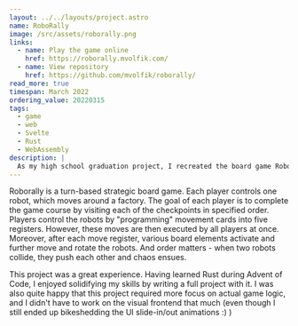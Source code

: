 ```yaml
---
layout: ../../layouts/project.astro
name: RoboRally
image: /src/assets/roborally.png
links:
  - name: Play the game online
    href: https://roborally.mvolfik.com/
  - name: View repository
    href: https://github.com/mvolfik/roborally/
read_more: true
timespan: March 2022
ordering_value: 20220315
tags:
  - game
  - web
  - Svelte
  - Rust
  - WebAssembly
description: |
  As my high school graduation project, I recreated the board game RoboRally as a multiplayer online game. This included a backend written in Rust, WebSocket transport layer, Rust compiled to WebAssembly for game state deserialization and a highly interactive Svelte frontend.
---
```


Roborally is a turn-based strategic board game. Each player controls one robot, which moves around a factory. The goal of each player is to complete the game course by visiting each of the checkpoints in specified order. Players control the robots by "programming" movement cards into five registers. However, these moves are then executed by all players at once. Moreover, after each move register, various board elements activate and further move and rotate the robots. And order matters - when two robots collide, they push each other and chaos ensues.

This project was a great experience. Having learned Rust during Advent of Code, I enjoyed solidifying my skills by writing a full project with it. I was also quite happy that this project required more focus on actual game logic, and I didn't have to work on the visual frontend that much (even though I still ended up bikeshedding the UI slide-in/out animations :) )
